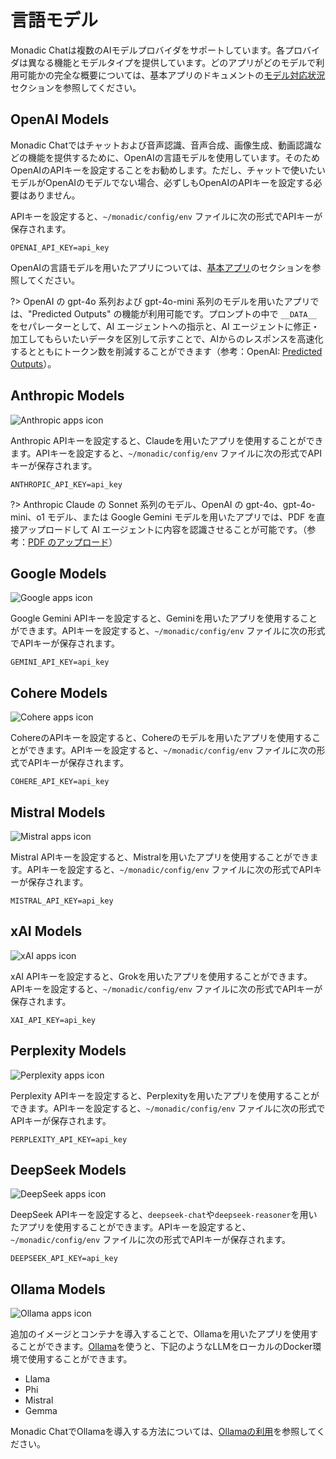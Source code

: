 # 言語モデル

Monadic Chatは複数のAIモデルプロバイダをサポートしています。各プロバイダは異なる機能とモデルタイプを提供しています。どのアプリがどのモデルで利用可能かの完全な概要については、基本アプリのドキュメントの[モデル対応状況](./basic-apps.md#app-availability)セクションを参照してください。

## OpenAI Models

Monadic Chatではチャットおよび音声認識、音声合成、画像生成、動画認識などの機能を提供するために、OpenAIの言語モデルを使用しています。そのためOpenAIのAPIキーを設定することをお勧めします。ただし、チャットで使いたいモデルがOpenAIのモデルでない場合、必ずしもOpenAIのAPIキーを設定する必要はありません。

APIキーを設定すると、`~/monadic/config/env` ファイルに次の形式でAPIキーが保存されます。

```
OPENAI_API_KEY=api_key
```

OpenAIの言語モデルを用いたアプリについては、[基本アプリ](./basic-apps)のセクションを参照してください。

?> OpenAI の gpt-4o 系列および gpt-4o-mini 系列のモデルを用いたアプリでは、"Predicted Outputs" の機能が利用可能です。プロンプトの中で `__DATA__` をセパレーターとして、AI エージェントへの指示と、AI エージェントに修正・加工してもらいたいデータを区別して示すことで、AIからのレスポンスを高速化するとともにトークン数を削減することができます（参考：OpenAI: [Predicted Outputs](https://platform.openai.com/docs/guides/latency-optimization#use-predicted-outputs)）。

## Anthropic Models

![Anthropic apps icon](../assets/icons/a.png ':size=40')

Anthropic APIキーを設定すると、Claudeを用いたアプリを使用することができます。APIキーを設定すると、`~/monadic/config/env` ファイルに次の形式でAPIキーが保存されます。

```
ANTHROPIC_API_KEY=api_key
```

?> Anthropic Claude の Sonnet 系列のモデル、OpenAI の gpt-4o、gpt-4o-mini、o1 モデル、または Google Gemini モデルを用いたアプリでは、PDF を直接アップロードして AI エージェントに内容を認識させることが可能です。（参考：[PDF のアップロード](./message-input.md#uploading-pdfs)）

## Google Models

![Google apps icon](../assets/icons/google.png ':size=40')

Google Gemini APIキーを設定すると、Geminiを用いたアプリを使用することができます。APIキーを設定すると、`~/monadic/config/env` ファイルに次の形式でAPIキーが保存されます。

```
GEMINI_API_KEY=api_key
```

## Cohere Models

![Cohere apps icon](../assets/icons/c.png ':size=40')

CohereのAPIキーを設定すると、Cohereのモデルを用いたアプリを使用することができます。APIキーを設定すると、`~/monadic/config/env` ファイルに次の形式でAPIキーが保存されます。

```
COHERE_API_KEY=api_key
```

## Mistral Models

![Mistral apps icon](../assets/icons/m.png ':size=40')

Mistral APIキーを設定すると、Mistralを用いたアプリを使用することができます。APIキーを設定すると、`~/monadic/config/env` ファイルに次の形式でAPIキーが保存されます。

```
MISTRAL_API_KEY=api_key
```

## xAI Models

![xAI apps icon](../assets/icons/x.png ':size=40')

xAI APIキーを設定すると、Grokを用いたアプリを使用することができます。APIキーを設定すると、`~/monadic/config/env` ファイルに次の形式でAPIキーが保存されます。

```
XAI_API_KEY=api_key
```

## Perplexity Models

![Perplexity apps icon](../assets/icons/p.png ':size=40')

Perplexity APIキーを設定すると、Perplexityを用いたアプリを使用することができます。APIキーを設定すると、`~/monadic/config/env` ファイルに次の形式でAPIキーが保存されます。

```
PERPLEXITY_API_KEY=api_key
```

## DeepSeek Models

![DeepSeek apps icon](../assets/icons/d.png ':size=40')

DeepSeek APIキーを設定すると、`deepseek-chat`や`deepseek-reasoner`を用いたアプリを使用することができます。APIキーを設定すると、`~/monadic/config/env` ファイルに次の形式でAPIキーが保存されます。

```
DEEPSEEK_API_KEY=api_key
```

## Ollama Models

![Ollama apps icon](../assets/icons/ollama.png ':size=40')

追加のイメージとコンテナを導入することで、Ollamaを用いたアプリを使用することができます。[Ollama](https://ollama.com/)を使うと、下記のようなLLMをローカルのDocker環境で使用することができます。

  - Llama
  - Phi
  - Mistral
  - Gemma

Monadic ChatでOllamaを導入する方法については、[Ollamaの利用](./ollama)を参照してください。
